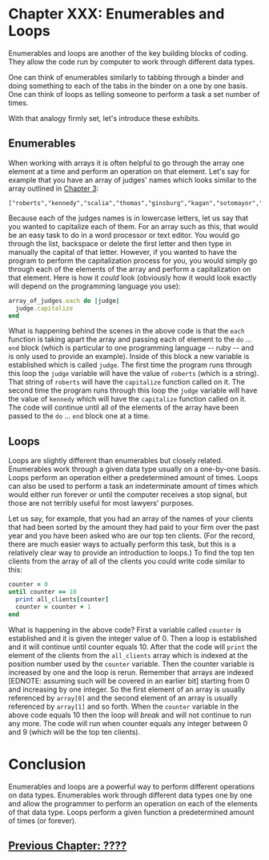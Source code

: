 # Chapter XXX: Enumerables and Loops

Enumerables and loops are another of the key building blocks of coding. They allow the code run by computer to work through different data types.

One can think of enumerables similarly to tabbing through a binder and doing something to each of the tabs in the binder on a one by one basis. One can think of loops as telling someone to perform a task a set number of times.

With that analogy firmly set, let's introduce these exhibits.

## Enumerables

When working with arrays it is often helpful to go through the array one element at a time and perform an operation on that element. Let's say for example that you have an array of judges' names which looks similar to the array outlined in [Chapter 3](http://codingforlawyers.com/chapters/ch3/):

```
["roberts","kennedy","scalia","thomas","ginsburg","kagan","sotomayor","alito","breyer"]
```

Because each of the judges names is in lowercase letters, let us say that you wanted to capitalize each of them. For an array such as this, that would be an easy task to do in a word processor or text editor. You would go through the list, backspace or delete the first letter and then type in manually the capital of that letter. However, if you wanted to have the program to perform the capitalization process for you, you would simply go through each of the elements of the array and perform a capitalization on that element. Here is how it *could* look (obviously how it would look exactly will depend on the programming language you use):

```ruby
array_of_judges.each do |judge|
  judge.capitalize
end
```

What is happening behind the scenes in the above code is that the `each` function is taking apart the array and passing each of element to the `do` ... `end` block (which is particular to one programming language -- ruby -- and is only used to provide an example). Inside of this block a new variable is established which is called `judge`. The first time the program runs through this loop the `judge` variable will have the value of `roberts` (which is a string). That string of `roberts` will have the `capitalize` function called on it. The second time the program runs through this loop the `judge` variable will have the value of `kennedy` which will have the `capitalize` function called on it. The code will continue until all of the elements of the array have been passed to the `do` ... `end` block one at a time.

## Loops

Loops are slightly different than enumerables but closely related. Enumerables work through a given data type usually on a one-by-one basis. Loops perform an operation either a predetermined amount of times. Loops can also be used to perform a task an indeterminate amount of times which would either run forever or until the computer receives a stop signal, but those are not terribly useful for most lawyers' purposes.

Let us say, for example, that you had an array of the names of your clients that had been sorted by the amount they had paid to your firm over the past year and you have been asked who are our top ten clients. (For the record, there are much easier ways to actually perform this task, but this is a relatively clear way to provide an introduction to loops.) To find the top ten clients from the array of all of the clients you could write code similar to this:

```ruby
counter = 0
until counter == 10
  print all_clients[counter]
  counter = counter + 1
end
```

What is happening in the above code? First a variable called `counter` is established and it is given the integer value of 0. Then a loop is established and it will continue until counter equals 10. After that the code will `print` the element of the clients from the `all_clients` array which is indexed at the position number used by the `counter` variable. Then the counter variable is increased by one and the loop is rerun. Remember that arrays are indexed [EDNOTE: assuming such will be covered in an earlier bit] starting from 0 and increasing by one integer. So the first element of an array is usually referenced by `array[0]` and the second element of an array is usually referenced by `array[1]` and so forth. When the `counter` variable in the above code equals 10 then the loop will *break* and will not continue to run any more. The code will run when counter equals any integer between 0 and 9 (which will be the top ten clients).

# Conclusion

Enumerables and loops are a powerful way to perform different operations on data types. Enumerables work through different data types one by one and allow the programmer to perform an operation on each of the elements of that data type. Loops perform a given function a predetermined amount of times (or forever).

## [Previous Chapter: ????](link_to_prev)